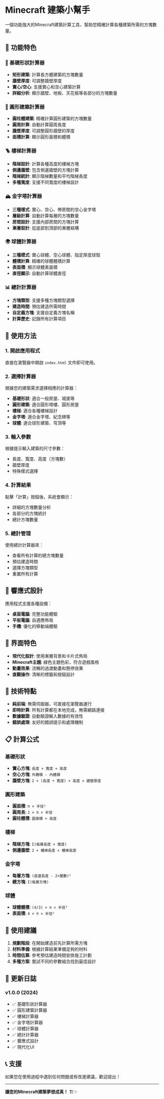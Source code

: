 # Minecraft 建築小幫手

一個功能強大的Minecraft建築計算工具，幫助您精確計算各種建築所需的方塊數量。

## 🌟 功能特色

### 📐 基礎形狀計算器
- **矩形建築**: 計算長方體建築的方塊數量
- **牆壁厚度**: 可調整牆壁厚度
- **實心/空心**: 支援實心和空心建築計算
- **詳細分析**: 顯示牆壁、地板、天花板等各部分的方塊數量

### 🔵 圓形建築計算器
- **圓柱體建築**: 精確計算圓形建築的方塊數量
- **圓周計算**: 自動計算圓周長度
- **牆壁厚度**: 可調整圓形牆壁的厚度
- **面積計算**: 顯示圓形面積和體積

### 🪜 樓梯計算器
- **階梯設計**: 計算各種高度的樓梯方塊
- **側邊牆壁**: 包含側邊牆壁的方塊計算
- **階梯統計**: 顯示階梯數量和平均階梯長度
- **多種寬度**: 支援不同寬度的樓梯設計

### 🏔️ 金字塔計算器
- **三種樣式**: 實心、空心、帶房間的空心金字塔
- **層級計算**: 自動計算每層的方塊數量
- **房間設計**: 支援內部房間的方塊計算
- **漸層設計**: 從底部到頂部的漸層結構

### 🌍 球體計算器
- **三種模式**: 實心球體、空心球體、指定厚度球殼
- **體積計算**: 精確的球體體積計算
- **表面積**: 顯示球體表面積
- **直徑顯示**: 自動計算球體直徑

### 📊 總計計算器
- **方塊類型**: 支援多種方塊類型選擇
- **建造時間**: 預估建造所需時間
- **自定義方塊**: 支援自定義方塊名稱
- **計算歷史**: 記錄所有計算項目

## 🚀 使用方法

### 1. 開啟應用程式
直接在瀏覽器中開啟 `index.html` 文件即可使用。

### 2. 選擇計算器
根據您的建築需求選擇相應的計算器：
- **基礎形狀**: 適合一般房屋、城堡等
- **圓形建築**: 適合圓形塔樓、圓形房屋
- **樓梯**: 適合各種樓梯設計
- **金字塔**: 適合金字塔、紀念碑等
- **球體**: 適合球形建築、穹頂等

### 3. 輸入參數
根據提示輸入建築的尺寸參數：
- 長度、寬度、高度（方塊數）
- 牆壁厚度
- 特殊樣式選擇

### 4. 計算結果
點擊「計算」按鈕後，系統會顯示：
- 詳細的方塊數量分析
- 各部分的方塊統計
- 總計方塊數量

### 5. 總計管理
使用總計計算器來：
- 查看所有計算的總方塊數量
- 預估建造時間
- 選擇方塊類型
- 重置所有計算

## 📱 響應式設計

應用程式支援各種設備：
- **桌面電腦**: 完整功能體驗
- **平板電腦**: 自適應佈局
- **手機**: 優化的移動端體驗

## 🎨 界面特色

- **現代化設計**: 使用漸層背景和卡片式佈局
- **Minecraft主題**: 綠色主題色彩，符合遊戲風格
- **動畫效果**: 流暢的過渡動畫和懸停效果
- **直觀操作**: 清晰的標籤和按鈕設計

## 🔧 技術特點

- **純前端**: 無需伺服器，可直接在瀏覽器運行
- **即時計算**: 所有計算都在本地完成，無需網路連接
- **數據驗證**: 自動驗證輸入數據的有效性
- **錯誤處理**: 友好的錯誤提示和處理機制

## 📋 計算公式

### 基礎形狀
- **實心方塊**: `長度 × 寬度 × 高度`
- **空心方塊**: `外體積 - 內體積`
- **牆壁方塊**: `2 × (長度 + 寬度) × 高度 × 牆壁厚度`

### 圓形建築
- **圓面積**: `π × 半徑²`
- **圓周長**: `2 × π × 半徑`
- **圓柱體積**: `圓面積 × 高度`

### 樓梯
- **階梯方塊**: `Σ(每層長度 × 寬度)`
- **側邊牆壁**: `2 × 樓梯長度 × 樓梯高度`

### 金字塔
- **每層方塊**: `(底邊長度 - 2×層數)²`
- **總方塊**: `Σ(每層方塊)`

### 球體
- **球體體積**: `(4/3) × π × 半徑³`
- **表面積**: `4 × π × 半徑²`

## 🎯 使用建議

1. **規劃階段**: 在開始建造前先計算所需方塊
2. **材料準備**: 根據計算結果準備足夠的材料
3. **時間估算**: 參考預估建造時間安排施工計劃
4. **多種方案**: 嘗試不同的參數組合找到最佳設計

## 🔄 更新日誌

### v1.0.0 (2024)
- ✅ 基礎形狀計算器
- ✅ 圓形建築計算器
- ✅ 樓梯計算器
- ✅ 金字塔計算器
- ✅ 球體計算器
- ✅ 總計計算器
- ✅ 響應式設計
- ✅ 現代化UI

## 📞 支援

如果您在使用過程中遇到任何問題或有改進建議，歡迎提出！

---

**讓您的Minecraft建築夢想成真！** 🏗️✨ 